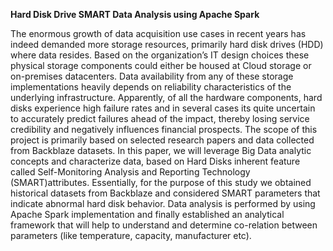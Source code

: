 **Hard Disk Drive SMART Data Analysis using Apache Spark**

The enormous growth of data acquisition use cases in recent years has indeed demanded more storage resources, primarily hard disk drives (HDD) where data resides. Based on the organization’s IT design choices these physical storage components could either be housed at Cloud storage or on-premises datacenters. Data availability from any of these storage implementations heavily depends on reliability characteristics of the underlying infrastructure. Apparently, of all the hardware components, hard disks experience high failure rates and in several cases its quite uncertain to accurately predict failures ahead of the impact, thereby losing service credibility and negatively influences financial prospects.
The scope of this project is primarily based on selected research papers and data collected from Backblaze datasets. In this paper, we will leverage Big Data analytic concepts and characterize data, based on Hard Disks inherent feature called Self-Monitoring Analysis and Reporting Technology (SMART)attributes. Essentially, for the purpose of this study we obtained historical datasets from Backblaze and considered SMART parameters that indicate abnormal hard disk behavior. Data analysis is performed by using Apache Spark implementation and finally established an analytical framework that will help to understand and determine co-relation between parameters (like temperature, capacity, manufacturer etc). 
